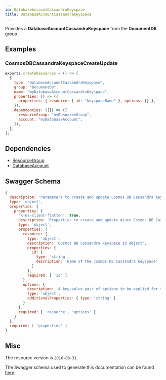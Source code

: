```yaml
---
id: DatabaseAccountCassandraKeyspace
title: DatabaseAccountCassandraKeyspace
---
```

Provides a **DatabaseAccountCassandraKeyspace** from the **DocumentDB** group
## Examples
### CosmosDBCassandraKeyspaceCreateUpdate
```js
exports.createResources = () => [
  {
    type: "DatabaseAccountCassandraKeyspace",
    group: "DocumentDB",
    name: "myDatabaseAccountCassandraKeyspace",
    properties: () => ({
      properties: { resource: { id: "keyspaceName" }, options: {} },
    }),
    dependencies: ({}) => ({
      resourceGroup: "myResourceGroup",
      account: "myDatabaseAccount",
    }),
  },
];

```
## Dependencies
- [ResourceGroup](../Resources/ResourceGroup.md)
- [DatabaseAccount](../DocumentDB/DatabaseAccount.md)
## Swagger Schema
```js
{
  description: 'Parameters to create and update Cosmos DB Cassandra keyspace.',
  type: 'object',
  properties: {
    properties: {
      'x-ms-client-flatten': true,
      description: 'Properties to create and update Azure Cosmos DB Cassandra keyspace.',
      type: 'object',
      properties: {
        resource: {
          type: 'object',
          description: 'Cosmos DB Cassandra keyspace id object',
          properties: {
            id: {
              type: 'string',
              description: 'Name of the Cosmos DB Cassandra keyspace'
            }
          },
          required: [ 'id' ]
        },
        options: {
          description: 'A key-value pair of options to be applied for the request. This corresponds to the headers sent with the request.',
          type: 'object',
          additionalProperties: { type: 'string' }
        }
      },
      required: [ 'resource', 'options' ]
    }
  },
  required: [ 'properties' ]
}
```
## Misc
The resource version is `2016-03-31`.

The Swagger schema used to generate this documentation can be found [here](https://github.com/Azure/azure-rest-api-specs/tree/main/specification/cosmos-db/resource-manager/Microsoft.DocumentDB/stable/2016-03-31/cosmos-db.json).
